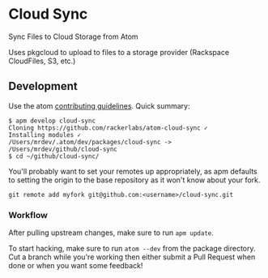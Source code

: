 # Cloud Sync

Sync Files to Cloud Storage from Atom

Uses pkgcloud to upload to files to a storage provider (Rackspace CloudFiles,
S3, etc.)


## Development

Use the atom [contributing guidelines](https://atom.io/docs/latest/contributing).
Quick summary:

```
$ apm develop cloud-sync
Cloning https://github.com/rackerlabs/atom-cloud-sync ✓
Installing modules ✓
/Users/mrdev/.atom/dev/packages/cloud-sync -> /Users/mrdev/github/cloud-sync
$ cd ~/github/cloud-sync/
```

You'll probably want to set your remotes up appropriately, as apm defaults to
setting the origin to the base repository as it won't know about your fork.

```
git remote add myfork git@github.com:<username>/cloud-sync.git
```

### Workflow

After pulling upstream changes, make sure to run `apm update`.

To start hacking, make sure to run `atom --dev` from the package directory.
Cut a branch while you're working then either submit a Pull Request when done
or when you want some feedback!
